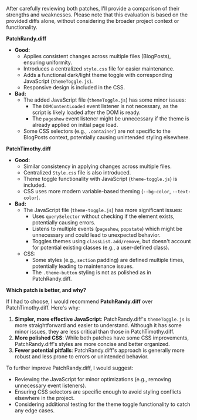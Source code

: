 After carefully reviewing both patches, I'll provide a comparison of their strengths and weaknesses. Please note that this evaluation is based on the provided diffs alone, without considering the broader project context or functionality.

**PatchRandy.diff**

* **Good:**
	+ Applies consistent changes across multiple files (BlogPosts), ensuring uniformity.
	+ Introduces a centralized `style.css` file for easier maintenance.
	+ Adds a functional dark/light theme toggle with corresponding JavaScript (`themeToggle.js`).
	+ Responsive design is included in the CSS.
* **Bad:**
	+ The added JavaScript file (`themeToggle.js`) has some minor issues:
		- The `DOMContentLoaded` event listener is not necessary, as the script is likely loaded after the DOM is ready.
		- The `pageshow` event listener might be unnecessary if the theme is already applied on initial page load.
	+ Some CSS selectors (e.g., `.container`) are not specific to the BlogPosts context, potentially causing unintended styling elsewhere.

**PatchTimothy.diff**

* **Good:**
	+ Similar consistency in applying changes across multiple files.
	+ Centralized `Style.css` file is also introduced.
	+ Theme toggle functionality with JavaScript (`theme-toggle.js`) is included.
	+ CSS uses more modern variable-based theming (`--bg-color`, `--text-color`).
* **Bad:**
	+ The JavaScript file (`theme-toggle.js`) has more significant issues:
		- Uses `querySelector` without checking if the element exists, potentially causing errors.
		- Listens to multiple events (`pageshow`, `popstate`) which might be unnecessary and could lead to unexpected behavior.
		- Toggles themes using `classList.add/remove`, but doesn't account for potential existing classes (e.g., a user-defined class).
	+ CSS:
		- Some styles (e.g., `section` padding) are defined multiple times, potentially leading to maintenance issues.
		- The `.theme-button` styling is not as polished as in PatchRandy.diff.

**Which patch is better, and why?**

If I had to choose, I would recommend **PatchRandy.diff** over PatchTimothy.diff. Here's why:

1. **Simpler, more effective JavaScript**: PatchRandy.diff's `themeToggle.js` is more straightforward and easier to understand. Although it has some minor issues, they are less critical than those in PatchTimothy.diff.
2. **More polished CSS**: While both patches have some CSS improvements, PatchRandy.diff's styles are more concise and better organized.
3. **Fewer potential pitfalls**: PatchRandy.diff's approach is generally more robust and less prone to errors or unintended behavior.

To further improve PatchRandy.diff, I would suggest:

* Reviewing the JavaScript for minor optimizations (e.g., removing unnecessary event listeners).
* Ensuring CSS selectors are specific enough to avoid styling conflicts elsewhere in the project.
* Considering additional testing for the theme toggle functionality to catch any edge cases.